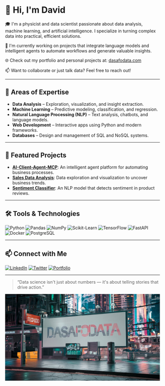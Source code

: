 # 👋 Hi, I'm David

🎓 I'm a physicist and data scientist passionate about data analysis, machine learning, and artificial intelligence. I specialize in turning complex data into practical, efficient solutions.

🔭 I'm currently working on projects that integrate language models and intelligent agents to automate workflows and generate valuable insights.

🌐 Check out my portfolio and personal projects at: [dasafodata.com](https://dasafodata.com/)

📫 Want to collaborate or just talk data? Feel free to reach out!

---

## 🧠 Areas of Expertise

- **Data Analysis** – Exploration, visualization, and insight extraction.
- **Machine Learning** – Predictive modeling, classification, and regression.
- **Natural Language Processing (NLP)** – Text analysis, chatbots, and language models.
- **Web Development** – Interactive apps using Python and modern frameworks.
- **Databases** – Design and management of SQL and NoSQL systems.

---

## 🚀 Featured Projects

- [**AI-Client-Agent-MCP**](https://github.com/dasafo/AI-Client-Agent-MCP): An intelligent agent platform for automating business processes.
- [**Sales Data Analysis**](https://github.com/dasafo/ventas-analisis): Data exploration and visualization to uncover business trends.
- [**Sentiment Classifier**](https://github.com/dasafo/clasificador-sentimientos): An NLP model that detects sentiment in product reviews.

---

## 🛠️ Tools & Technologies

![Python](https://img.shields.io/badge/Python-3776AB?style=for-the-badge&logo=python&logoColor=white)
![Pandas](https://img.shields.io/badge/Pandas-150458?style=for-the-badge&logo=pandas&logoColor=white)
![NumPy](https://img.shields.io/badge/NumPy-013243?style=for-the-badge&logo=numpy&logoColor=white)
![Scikit-Learn](https://img.shields.io/badge/Scikit--Learn-F7931E?style=for-the-badge&logo=scikit-learn&logoColor=white)
![TensorFlow](https://img.shields.io/badge/TensorFlow-FF6F00?style=for-the-badge&logo=tensorflow&logoColor=white)
![FastAPI](https://img.shields.io/badge/FastAPI-009688?style=for-the-badge&logo=fastapi&logoColor=white)
![Docker](https://img.shields.io/badge/Docker-2496ED?style=for-the-badge&logo=docker&logoColor=white)
![PostgreSQL](https://img.shields.io/badge/PostgreSQL-336791?style=for-the-badge&logo=postgresql&logoColor=white)

---

## 📫 Connect with Me

[![LinkedIn](https://img.shields.io/badge/LinkedIn-0077B5?style=for-the-badge&logo=linkedin&logoColor=white)](https://www.linkedin.com/in/dasafo/)
[![Twitter](https://img.shields.io/badge/Twitter-1DA1F2?style=for-the-badge&logo=twitter&logoColor=white)](https://twitter.com/dasafo)
[![Portfolio](https://img.shields.io/badge/Portfolio-000000?style=for-the-badge&logo=github&logoColor=white)](https://dasafodata.com/)

---

> “Data science isn't just about numbers — it's about telling stories that drive action.”


![dasafodata](https://github.com/dasafo/dasafo/blob/5e4191714188fa5471ecc84e128b657b8103b2e9/advertising-billboard-with-dasafodata-in-a-colourf-4aObr8ndR0Cbd0naAtVCsA-LP0EEbw9Rrq6ixUxWkGZwQ.jpeg)
<!--
**dasafo/dasafo** is a ✨ _special_ ✨ repository because its `README.md` (this file) appears on your GitHub profile.

Here are some ideas to get you started:

- 🔭 I’m currently working on ...
- 🌱 I’m currently learning ...
- 👯 I’m looking to collaborate on ...
- 🤔 I’m looking for help with ...
- 💬 Ask me about ...
- 📫 How to reach me: ...
- 😄 Pronouns: ...
- ⚡ Fun fact: ...
-->
